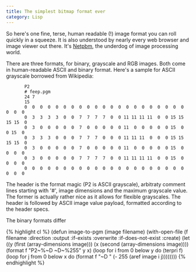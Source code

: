 ```yaml
---
title: The simplest bitmap format ever
category: Lisp
---
```


So here's one fine, terse, human readable (!) image format you can roll quickly in a squeeze. It is also understood by nearly every web browser and image viewer out there. It's [Netpbm](https://en.wikipedia.org/wiki/Netpbm_format), the underdog of image processing world.

There are three formats, for binary, grayscale and RGB images. Both come in human-readable ASCII and binary format. Here's a sample for ASCII grayscale borrowed from Wikipedia:

```
       P2
       # feep.pgm
       24 7
       15
       0  0  0  0  0  0  0  0  0  0  0  0  0  0  0  0  0  0  0  0  0  0  0  0
       0  3  3  3  3  0  0  7  7  7  7  0  0 11 11 11 11  0  0 15 15 15 15  0
       0  3  0  0  0  0  0  7  0  0  0  0  0 11  0  0  0  0  0 15  0  0 15  0
       0  3  3  3  0  0  0  7  7  7  0  0  0 11 11 11  0  0  0 15 15 15 15  0
       0  3  0  0  0  0  0  7  0  0  0  0  0 11  0  0  0  0  0 15  0  0  0  0
       0  3  0  0  0  0  0  7  7  7  7  0  0 11 11 11 11  0  0 15  0  0  0  0
       0  0  0  0  0  0  0  0  0  0  0  0  0  0  0  0  0  0  0  0  0  0  0  0
```

The header is the format magic (P2 is ASCII grayscale), arbitraty comment lines starting with '#', image dimensions and the maximum grayscale value. The former is actually rather nice as it allows for flexible grayscales. The header is followed by ASCII image value payload, formatted according to the header specs.

The binary formats differ

{% highlight cl %}
(defun image-to-pgm (image filename)
  (with-open-file (f filename :direction :output :if-exists :overwrite :if-does-not-exist :create)
    (let ((y (first (array-dimensions image)))
	  (x (second (array-dimensions image))))
      (format f "P2~%~D ~D~%255" y x)
      (loop for i from 0 below y do
	   (terpri f)
	   (loop for j from 0 below x do
		(format f "~D " (- 255 (aref image i j))))))))
{% endhighlight %}